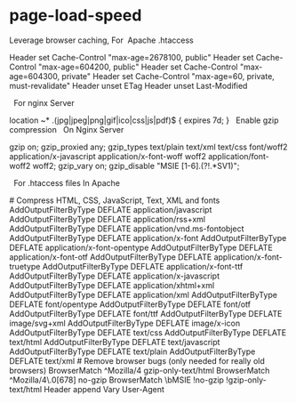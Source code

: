 # page-load-speed

Leverage browser caching,
For  Apache .htaccess

<IfModule mod_headers.c>
<FilesMatch "\\.(ico|jpg|jpeg|png|gif|swf)$">
Header set Cache-Control "max-age=2678100, public"
</FilesMatch>
<FilesMatch "\\.(css)$">
Header set Cache-Control "max-age=604200, public"
</FilesMatch>
<FilesMatch "\\.(js)$">
Header set Cache-Control "max-age=604300, private"
</FilesMatch>
<FilesMatch "\\.(x?html?|php)$">
Header set Cache-Control "max-age=60, private, must-revalidate"
</FilesMatch>
Header unset ETag
Header unset Last-Modified
</IfModule>

 
For nginx Server

location ~* \.(jpg|jpeg|png|gif|ico|css|js|pdf)$ {
expires 7d;
}
 
Enable gzip compression
 
On Nginx Server

gzip on;
gzip_proxied any;
gzip_types text/plain text/xml text/css font/woff2 application/x-javascript application/x-font-woff woff2 application/font-woff2 woff2;
gzip_vary on;
gzip_disable "MSIE [1-6]\.(?!.*SV1)";

 
For .htaccess files In Apache

<IfModule mod_deflate.c>
# Compress HTML, CSS, JavaScript, Text, XML and fonts
AddOutputFilterByType DEFLATE application/javascript
AddOutputFilterByType DEFLATE application/rss+xml
AddOutputFilterByType DEFLATE application/vnd.ms-fontobject
AddOutputFilterByType DEFLATE application/x-font
AddOutputFilterByType DEFLATE application/x-font-opentype
AddOutputFilterByType DEFLATE application/x-font-otf
AddOutputFilterByType DEFLATE application/x-font-truetype
AddOutputFilterByType DEFLATE application/x-font-ttf
AddOutputFilterByType DEFLATE application/x-javascript
AddOutputFilterByType DEFLATE application/xhtml+xml
AddOutputFilterByType DEFLATE application/xml
AddOutputFilterByType DEFLATE font/opentype
AddOutputFilterByType DEFLATE font/otf
AddOutputFilterByType DEFLATE font/ttf
AddOutputFilterByType DEFLATE image/svg+xml
AddOutputFilterByType DEFLATE image/x-icon
AddOutputFilterByType DEFLATE text/css
AddOutputFilterByType DEFLATE text/html
AddOutputFilterByType DEFLATE text/javascript
AddOutputFilterByType DEFLATE text/plain
AddOutputFilterByType DEFLATE text/xml
# Remove browser bugs (only needed for really old browsers)
BrowserMatch ^Mozilla/4 gzip-only-text/html
BrowserMatch ^Mozilla/4\.0[678] no-gzip
BrowserMatch \bMSIE !no-gzip !gzip-only-text/html
Header append Vary User-Agent
</IfModule>

